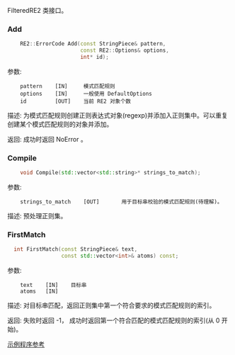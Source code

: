 
FilteredRE2 类接口。


### Add

```c++
    RE2::ErrorCode Add(const StringPiece& pattern,
                       const RE2::Options& options,
                       int* id);
```

参数:
```
    pattern    [IN]     模式匹配规则
    options    [IN]     一般使用 DefaultOptions
    id         [OUT]    当前 RE2 对象个数
```

描述: 为模式匹配规则创建正则表达式对象(regexp)并添加入正则集中。可以重复创建某个模式匹配规则的对象并添加。

返回: 成功时返回 NoError 。

### Compile

```c++
    void Compile(std::vector<std::string>* strings_to_match);
```

参数:
```
    strings_to_match    [OUT]       用于目标串校验的模式匹配规则(待理解)。
```

描述: 预处理正则集。

### FirstMatch

```c++
  int FirstMatch(const StringPiece& text,
                 const std::vector<int>& atoms) const;
```

参数:
```
    text    [IN]    目标串
    atoms   [IN]    
```

描述: 对目标串匹配，返回正则集中第一个符合要求的模式匹配规则的索引。

返回: 失败时返回 -1， 成功时返回第一个符合匹配的模式匹配规则的索引(从 0 开始)。


[示例程序参考](../1-first/FirstMatch.cpp)
